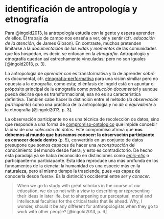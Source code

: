 # identificación de antropología y etnografía

Para @ingold2013, la antropología estudia *con* la gente y espera aprender *de* ellos. El trabajo de campo nos enseña a ver, oír y sentir (cfr. *educación de la atención*, de James Gibson). En contraste, muchos pretenden limitarse a la *documentación de las vidas y momentos* de las comunidades que los hospedan, es decir, se enfocan en la *etnografía*. Antropología y etnografía quedan así estrechamente vinculadas; pero no son iguales [@ingold2013, p. 3].

La antropología de *aprender con* es transformativa y la de aprender *sobre* es documental, cfr. [etnografia-performativa](etnografia-performativa.md) para una visión similiar pero no opuesta a la etnografía, como esta; el énfasis de Ingold está en apuntar el próposito principal de la etnografía como *producción documental* y aunque pueda decirse que es transformacional, esa no es su característica definitiva. También cabe hacer la distinción entre el método (*la observación participante*) como una práctica de la antropología y no *de* o *equivalente* a la etnografía [@ingold2013, p. 3].

La observación participante no es una técnica de recolección de datos, sino que responde a una forma de [compromiso-ontologico](compromiso-ontologico.md) que impide concebir la idea de una *colección de datos*. Este compromiso afirma que **nos debemos al mundo que buscamos conocer: la observación participante es conocer desde dentro** (p. 5), convertirlo en un conjunto de datos presupone que somos capaces de hacer una *reconstrucción* del  conocimiento del mundo desde fuera, y esto es contradictorio. De hecho esta paradoja ya se había reconocido en distinciones como *[emic-etic](emic-etic.md)* o participante-no particiapante. Esta idea reproduce una más profunda en los fundamentos de la ciencia: la humanidad es una especie más en la naturaleza, pero al mismo tiempo la trasciende, pues «es capaz de conocerla desde fuera». Es la distinción occidental entre *ser* y *conocer*.

 >
 > When we go to study with great scholars in the course of our education, we do so not with a view to describing or representing their ideas in later life, but to sharpening our perceptual, moral and intellectual faculties for the critical tasks that lie ahead. Why, I wonder, should it be any different for anthropologists when they go to work with other people? [@ingold2013, p. 6]

